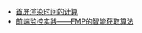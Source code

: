 - [首屏渲染时间的计算](https://cloud.tencent.com/developer/article/1650697)
- [前端监控实践——FMP的智能获取算法](https://www.codercto.com/a/40349.html)
